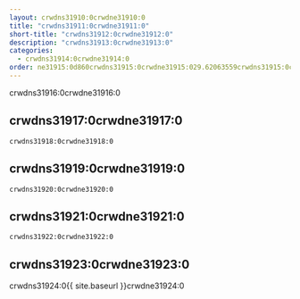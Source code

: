 ```yaml
---
layout: crwdns31910:0crwdne31910:0
title: "crwdns31911:0crwdne31911:0"
short-title: "crwdns31912:0crwdne31912:0"
description: "crwdns31913:0crwdne31913:0"
categories:
  - crwdns31914:0crwdne31914:0
order: ne31915:0d860crwdns31915:0crwdne31915:029.62063559crwdns31915:0crwdne31915:0
---
```

crwdns31916:0crwdne31916:0

## crwdns31917:0crwdne31917:0

    crwdns31918:0crwdne31918:0
    

## crwdns31919:0crwdne31919:0

    crwdns31920:0crwdne31920:0
    

## crwdns31921:0crwdne31921:0

    crwdns31922:0crwdne31922:0
    

## crwdns31923:0crwdne31923:0

crwdns31924:0{{ site.baseurl }}crwdne31924:0
